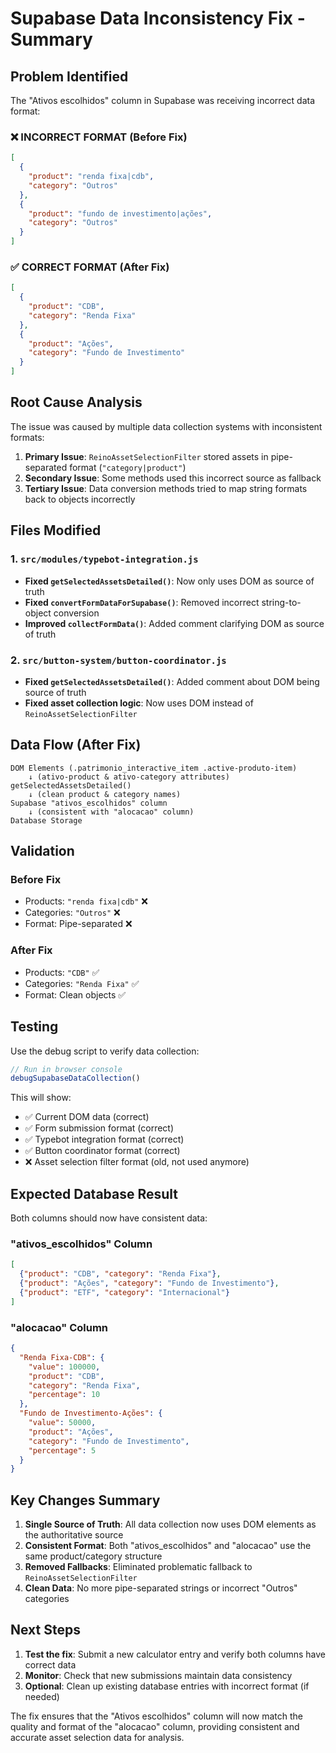 # Supabase Data Inconsistency Fix - Summary

## Problem Identified

The "Ativos escolhidos" column in Supabase was receiving incorrect data format:

### ❌ INCORRECT FORMAT (Before Fix)
```json
[
  {
    "product": "renda fixa|cdb",
    "category": "Outros"
  },
  {
    "product": "fundo de investimento|ações", 
    "category": "Outros"
  }
]
```

### ✅ CORRECT FORMAT (After Fix)
```json
[
  {
    "product": "CDB",
    "category": "Renda Fixa"
  },
  {
    "product": "Ações",
    "category": "Fundo de Investimento"
  }
]
```

## Root Cause Analysis

The issue was caused by multiple data collection systems with inconsistent formats:

1. **Primary Issue**: `ReinoAssetSelectionFilter` stored assets in pipe-separated format (`"category|product"`)
2. **Secondary Issue**: Some methods used this incorrect source as fallback
3. **Tertiary Issue**: Data conversion methods tried to map string formats back to objects incorrectly

## Files Modified

### 1. `src/modules/typebot-integration.js`
- **Fixed `getSelectedAssetsDetailed()`**: Now only uses DOM as source of truth
- **Fixed `convertFormDataForSupabase()`**: Removed incorrect string-to-object conversion
- **Improved `collectFormData()`**: Added comment clarifying DOM as source of truth

### 2. `src/button-system/button-coordinator.js`
- **Fixed `getSelectedAssetsDetailed()`**: Added comment about DOM being source of truth
- **Fixed asset collection logic**: Now uses DOM instead of `ReinoAssetSelectionFilter`

## Data Flow (After Fix)

```
DOM Elements (.patrimonio_interactive_item .active-produto-item)
    ↓ (ativo-product & ativo-category attributes)
getSelectedAssetsDetailed()
    ↓ (clean product & category names)
Supabase "ativos_escolhidos" column
    ↓ (consistent with "alocacao" column)
Database Storage
```

## Validation

### Before Fix
- Products: `"renda fixa|cdb"` ❌
- Categories: `"Outros"` ❌
- Format: Pipe-separated ❌

### After Fix
- Products: `"CDB"` ✅
- Categories: `"Renda Fixa"` ✅
- Format: Clean objects ✅

## Testing

Use the debug script to verify data collection:

```javascript
// Run in browser console
debugSupabaseDataCollection()
```

This will show:
- ✅ Current DOM data (correct)
- ✅ Form submission format (correct)
- ✅ Typebot integration format (correct)
- ✅ Button coordinator format (correct)
- ❌ Asset selection filter format (old, not used anymore)

## Expected Database Result

Both columns should now have consistent data:

### "ativos_escolhidos" Column
```json
[
  {"product": "CDB", "category": "Renda Fixa"},
  {"product": "Ações", "category": "Fundo de Investimento"},
  {"product": "ETF", "category": "Internacional"}
]
```

### "alocacao" Column
```json
{
  "Renda Fixa-CDB": {
    "value": 100000,
    "product": "CDB",
    "category": "Renda Fixa",
    "percentage": 10
  },
  "Fundo de Investimento-Ações": {
    "value": 50000,
    "product": "Ações", 
    "category": "Fundo de Investimento",
    "percentage": 5
  }
}
```

## Key Changes Summary

1. **Single Source of Truth**: All data collection now uses DOM elements as the authoritative source
2. **Consistent Format**: Both "ativos_escolhidos" and "alocacao" use the same product/category structure
3. **Removed Fallbacks**: Eliminated problematic fallback to `ReinoAssetSelectionFilter`
4. **Clean Data**: No more pipe-separated strings or incorrect "Outros" categories

## Next Steps

1. **Test the fix**: Submit a new calculator entry and verify both columns have correct data
2. **Monitor**: Check that new submissions maintain data consistency
3. **Optional**: Clean up existing database entries with incorrect format (if needed)

The fix ensures that the "Ativos escolhidos" column will now match the quality and format of the "alocacao" column, providing consistent and accurate asset selection data for analysis.
